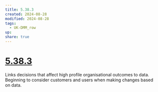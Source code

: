 ```yaml
---
title: 5.38.3
created: 2024-08-28
modified: 2024-08-28
tags:
  - UK-DMM_row
up: 
share: true
---
```

# [5.38.3](5.38.3.md)

Links decisions that affect high profile organisational outcomes to data. Beginning to consider customers and users when making changes based on data.
